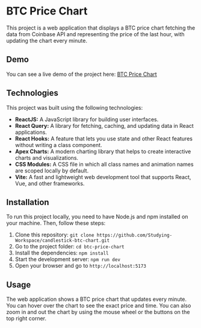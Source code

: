 # BTC Price Chart

This project is a web application that displays a BTC price chart fetching the data from Coinbase API and representing the price of the last hour, with updating the chart every minute.

## Demo

You can see a live demo of the project here: [BTC Price Chart](https://studying-workspace.github.io/candlestick-btc-chart/)

## Technologies

This project was built using the following technologies:

- **ReactJS:** A JavaScript library for building user interfaces.
- **React Query:** A library for fetching, caching, and updating data in React applications.
- **React Hooks:** A feature that lets you use state and other React features without writing a class component.
- **Apex Charts:** A modern charting library that helps to create interactive charts and visualizations.
- **CSS Modules:** A CSS file in which all class names and animation names are scoped locally by default.
- **Vite:** A fast and lightweight web development tool that supports React, Vue, and other frameworks.

## Installation

To run this project locally, you need to have Node.js and npm installed on your machine. Then, follow these steps:

1. Clone this repository: `git clone https://github.com/Studying-Workspace/candlestick-btc-chart.git`
2. Go to the project folder: `cd btc-price-chart`
3. Install the dependencies: `npm install`
4. Start the development server: `npm run dev`
5. Open your browser and go to `http://localhost:5173`

## Usage

The web application shows a BTC price chart that updates every minute. You can hover over the chart to see the exact price and time. You can also zoom in and out the chart by using the mouse wheel or the buttons on the top right corner.
